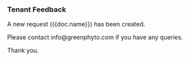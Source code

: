 <h3>Tenant Feedback</h3>

<p>A new request ({{doc.name}}) has been created.</p>

<p>Please contact info@greenphyto.com if you have any queries.</p>

<p>Thank you.</p>
